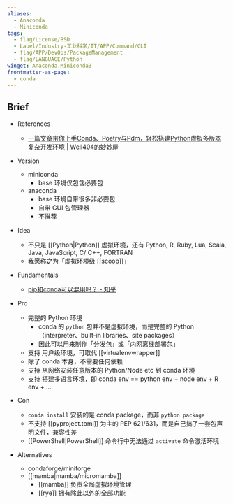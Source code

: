 ```yaml
---
aliases:
  - Anaconda
  - Miniconda
tags:
  - flag/License/BSD
  - Label/Industry-工业科学/IT/APP/Command/CLI
  - flag/APP/DevOps/PackageManagement
  - flag/LANGUAGE/Python
winget: Anaconda.Miniconda3
frontmatter-as-page:
  - conda
---
```


## Brief

- References
    - [一篇文章带你上手Conda、Poetry与Pdm，轻松搭建Python虚拟多版本复杂开发环境 | Well404的妙妙屋](https://blog.well404.top/2022/08/17/%E8%99%9A%E6%8B%9F%E7%8E%AF%E5%A2%83/)

- Version
    - miniconda
        - base 环境仅包含必要包
    - anaconda
        - base 环境自带很多非必要包
        - 自带 GUI 包管理器
        - 不推荐

- Idea
    - 不只是 [[Python|Python]] 虚拟环境，还有 Python, R, Ruby, Lua, Scala, Java, JavaScript, C/ C++, FORTRAN
    - 我愿称之为「虚拟环境级 [[scoop]]」

- Fundamentals
    - [pip和conda可以混用吗？ - 知乎](https://www.zhihu.com/question/335765022)

- Pro
    - 完整的 Python 环境
        - conda 的 `python` 包并不是虚拟环境，而是完整的 Python（interpreter、built-in libraries、site packages）
        - 因此可以用来制作「分发包」或「内网离线部署包」
    - 支持 用户级环境，可取代 [[virtualenvwrapper]]
    - 除了 conda 本身，不需要任何依赖
    - 支持 从网络安装任意版本的 Python/Node etc 到 conda 环境
    - 支持 搭建多语言环境，即 conda env == python env + node env + R env + ...

- Con
    - `conda install` 安装的是 conda package，而非 `python package`
    - 不支持 [[pyproject.toml]] 为主的 PEP 621/631，而是自己搞了一套包声明文件，兼容性差
    - [[PowerShell|PowerShell]] 命令行中无法通过 `activate` 命令激活环境

- Alternatives
    - condaforge/miniforge
    - [[mamba|mamba/micromamba]]
        - [[mamba]] 负责全局虚拟环境管理
        - [[rye]] 拥有除此以外的全部功能
